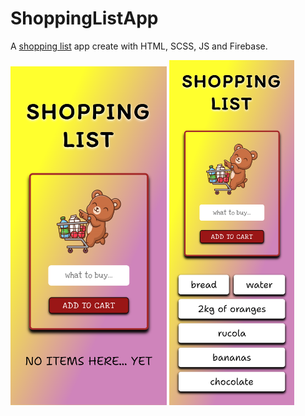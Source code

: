 # ShoppingListApp

A [shopping list](https://add-to-cart-gonzalesgutierrez.netlify.app/) app create with HTML, SCSS, JS and Firebase.

<div style="display: flex, gap: 2rem"> 
  <img src="/...readMe/add-to-cart-gonzalesgutierrez.netlify.app.png" alt="GitHub Logo" width="250" height="auto">
  <img src="/...readMe/add-to-cart-gonzalesgutierrez.netlify.appWithItems.png" alt="GitHub Logo" width="200" height="auto">
</div>

